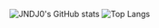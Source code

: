 ![JNDJ0's GitHub stats](https://github-readme-stats.vercel.app/api?username=JNDJ0&show_icons=true&theme=tokyonight)
![Top Langs](https://github-readme-stats.vercel.app/api/top-langs/?username=JNDJ0&show_icons=true&theme=tokyonight)
